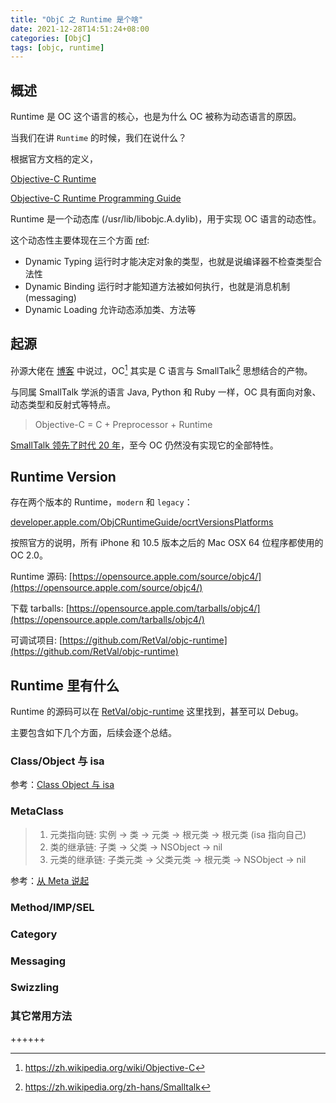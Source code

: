 ```yaml
---
title: "ObjC 之 Runtime 是个啥"
date: 2021-12-28T14:51:24+08:00
categories: [ObjC]
tags: [objc, runtime]
---
```


## 概述

Runtime 是 OC 这个语言的核心，也是为什么 OC 被称为动态语言的原因。

当我们在讲 `Runtime` 的时候，我们在说什么？

根据官方文档的定义，

[Objective-C Runtime](https://developer.apple.com/documentation/objectivec/objective-c_runtime?language=objc)

[Objective-C Runtime Programming Guide](https://developer.apple.com/library/archive/documentation/Cocoa/Conceptual/ObjCRuntimeGuide/Introduction/Introduction.html#//apple_ref/doc/uid/TP40008048-CH1-SW1)

Runtime 是一个动态库 (/usr/lib/libobjc.A.dylib)，用于实现 OC 语言的动态性。

这个动态性主要体现在三个方面 [ref](https://developer.apple.com/library/archive/documentation/Cocoa/Conceptual/CocoaFundamentals/CocoaObjects/CocoaObjects.html):

- Dynamic Typing  运行时才能决定对象的类型，也就是说编译器不检查类型合法性
- Dynamic Binding 运行时才能知道方法被如何执行，也就是消息机制 (messaging)
- Dynamic Loading 允许动态添加类、方法等

## 起源

孙源大佬在 [博客](http://blog.sunnyxx.com/2016/08/13/reunderstanding-runtime-0/) 中说过，OC[^2] 其实是 C 语言与 SmallTalk[^3] 思想结合的产物。

与同属 SmallTalk 学派的语言 Java, Python 和 Ruby 一样，OC 具有面向对象、动态类型和反射式等特点。

> Objective-C = C + Preprocessor + Runtime

[SmallTalk 领先了时代 20 年](https://blog.youxu.info/2010/02/28/why-mac-os-x-for-programmers/)，至今 OC 仍然没有实现它的全部特性。

## Runtime Version

存在两个版本的 Runtime，`modern` 和 `legacy`：

[developer.apple.com/ObjCRuntimeGuide/ocrtVersionsPlatforms](https://developer.apple.com/library/archive/documentation/Cocoa/Conceptual/ObjCRuntimeGuide/Articles/ocrtVersionsPlatforms.html#//apple_ref/doc/uid/TP40008048-CH106-SW1)

按照官方的说明，所有 iPhone 和 10.5 版本之后的 Mac OSX 64 位程序都使用的 OC 2.0。

Runtime 源码: [https://opensource.apple.com/source/objc4/](https://opensource.apple.com/source/objc4/)

下载 tarballs: [https://opensource.apple.com/tarballs/objc4/](https://opensource.apple.com/tarballs/objc4/)

可调试项目: [https://github.com/RetVal/objc-runtime](https://github.com/RetVal/objc-runtime)

## Runtime 里有什么

Runtime 的源码可以在 [RetVal/objc-runtime](https://github.com/RetVal/objc-runtime) 这里找到，甚至可以 Debug。

主要包含如下几个方面，后续会逐个总结。

### Class/Object 与 isa

参考：[Class Object 与 isa](../class-object-isa/)

### MetaClass

> 1. 元类指向链: 实例 -> 类 -> 元类 -> 根元类 -> 根元类 (isa 指向自己)
> 2. 类的继承链: 子类 -> 父类 -> NSObject -> nil
> 3. 元类的继承链: 子类元类 -> 父类元类 -> 根元类 -> NSObject -> nil

参考：[从 Meta 说起](../meta-class/)

### Method/IMP/SEL

### Category

### Messaging

### Swizzling

### 其它常用方法

++++++

[^2]: https://zh.wikipedia.org/wiki/Objective-C
[^3]: https://zh.wikipedia.org/zh-hans/Smalltalk

